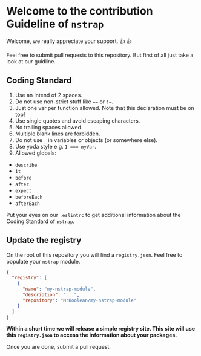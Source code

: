 Welcome to the contribution Guideline of `nstrap`
=================================================
Welcome, we really appreciate your support. :+1: :+1:

Feel free to submit pull requests to this repository. But first of all just take a look at our guidline.

## Coding Standard
1. Use an intend of 2 spaces.
1. Do not use non-strict stuff like `==` or `!=`.
1. Just one var per function allowed. Note that this declaration must be on top!
1. Use single quotes and avoid escaping characters.
1. No trailing spaces allowed.
1. Multiple blank lines are forbidden.
1. Do not use `_` in variables or objects (or somewhere else).
1. Use yoda style e.g. `1 === myVar`.
1. Allowed globals:
  - `describe`
  - `it`
  - `before`
  - `after`
  - `expect`
  - `beforeEach`
  - `afterEach`

Put your eyes on our `.eslintrc` to get additional information about the Coding Standard of `nstrap`.

## Update the registry
On the root of this repository you will find a `registry.json`. Feel free to populate your `nstrap` module.

```json
{
  "registry": [
    {
      "name": "my-nstrap-module",
      "description": "...",
      "repository": "MrBoolean/my-nstrap-module"
    }
  ]
}
```

**Within a short time we will release a simple registry site. This site will use this `registry.json` to access the information about your packages.**

Once you are done, submit a pull request.